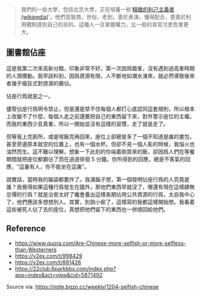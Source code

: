 > 我們的一些大學，包括北京大學，正在培養一些‘[精緻的利己主義者 (wikipedia)](https://zh.wikipedia.org/zh-hans/%E7%B2%BE%E8%87%B4%E5%88%A9%E5%B7%B1%E4%B8%BB%E4%B9%89)’，他們高智商，世俗，老到，善於表演，懂得配合，更善於利用體制達到自己的目的。這種人一旦掌握權力，比一般的貪官污吏危害更大。

## 圖書館佔座

這是我第二次來高新分館，印象非常不好。第一次因爲錯峯，沒有遇到過高峯時期的人頭攢動。我早該料到，因爲資源有限，人不斷地如潮水湧來，就必然導致後來者幾乎瘋狂式對資源的霸佔。

佔座行爲就是之一。

儘管佔座行爲明令禁止，但是還是禁不住每個人都打心底認同這套規則，所以根本上改變不了什麼，每個人走之前還要把自己的東西留下來，對外警示座位的主權。而我的東西少且貴重，所以一開始並沒有這樣的習慣，走了就是走了。

但等我上完廁所，或是喫飯完再回來，座位上卻總是多了一個不知道是誰的書包，甚至旁邊原本就空的位置上，也有一個水杯。但卻不見一個人影的時候，我惱火也油然而生。這不難以理解，想象一下此刻的你端着剛買來的飯，卻因爲人們在等餐期間就把座位都霸佔了而在過道徘徊 5 分鐘。你所得到的回應，總是不客氣的回應，“這裏有人，你不能坐在這裏”。

說實話，當時我的腦袋都要炸了。我滿腦子想，第一個發明佔座行爲的人究竟是誰？我覺得如果這種行爲發生在國外，那他們東西早就沒了，哪還有現在這樣肆無忌憚的行爲？就是治安太好了纔會養出這樣長期佔用公共資源的行爲，太自我中心了，他們應該多想想別人。其實，別說小偷了，這樣寫的我都這樣開始想。我看着這些被死人佔了去的座位，真想把他們留下的東西也一併燒回給他們。

## Reference

- https://www.quora.com/Are-Chinese-more-selfish-or-more-selfless-than-Westerners
- https://v2ex.com/t/998429
- https://v2ex.com/t/881426
- https://22club.6parkbbs.com/index.php?app=index&act=view&cid=5871492

Source via: https://note.bgzo.cc/weekly/1204-selfish-chinese